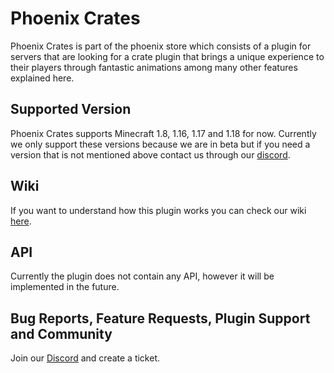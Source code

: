 # Phoenix Crates

Phoenix Crates is part of the phoenix store which consists of a plugin for servers that are looking for a crate plugin that brings a unique experience to their players through fantastic animations among many other features explained here.

## Supported Version

Phoenix Crates supports Minecraft 1.8, 1.16, 1.17 and 1.18 for now. Currently we only support these versions because we are in beta but if you need a version that is not mentioned above contact us through our [discord](https://discord.gg/KTW3UwP9vC).

## Wiki

If you want to understand how this plugin works you can check our wiki [here](https://github.com/Phoenix-Plugins/phoenix-crates-wiki/wiki).

## API

Currently the plugin does not contain any API, however it will be implemented in the future.

## Bug Reports, Feature Requests, Plugin Support and Community

Join our [Discord](https://discord.gg/KTW3UwP9vC) and create a ticket.
